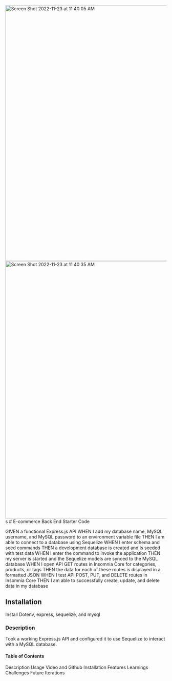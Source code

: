 <img width="798" alt="Screen Shot 2022-11-23 at 11 40 05 AM" src="https://user-images.githubusercontent.com/106838166/203613971-d8774d26-1bd1-4854-9bd6-c1d5e66049a7.png">
<img width="804" alt="Screen Shot 2022-11-23 at 11 40 35 AM" src="https://user-images.githubusercontent.com/106838166/203613977-a5eb3c58-c7c2-40cc-8395-79eb7e01fcf1.png">
s
# E-commerce Back End Starter Code

GIVEN a functional Express.js API
WHEN I add my database name, MySQL username, and MySQL password to an environment variable file
THEN I am able to connect to a database using Sequelize
WHEN I enter schema and seed commands
THEN a development database is created and is seeded with test data
WHEN I enter the command to invoke the application
THEN my server is started and the Sequelize models are synced to the MySQL database
WHEN I open API GET routes in Insomnia Core for categories, products, or tags
THEN the data for each of these routes is displayed in a formatted JSON
WHEN I test API POST, PUT, and DELETE routes in Insomnia Core
THEN I am able to successfully create, update, and delete data in my database


## Installation

Install Dotenv, express, sequelize, and mysql

### Description 

Took a working Express.js API and configured it to use Sequelize to interact with a MySQL database.

#### Table of Contents

Description
Usage
Video and Github
Installation
Features
Learnings
Challenges
Future Iterations